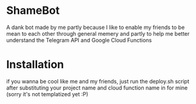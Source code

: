 # ShameBot
A dank bot made by me partly because I like to enable my friends to be mean to each other through general memery and partly to help me better understand the Telegram API and Google Cloud Functions

# Installation
if you wanna be cool like me and my friends, just run the deploy.sh script after substituting your project name and cloud function name in for mine (sorry it's not templatized yet :P)
